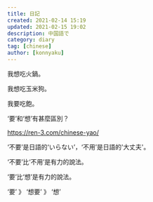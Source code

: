 ```yaml
---
title: 日記
created: 2021-02-14 15:19
updated: 2021-02-15 19:02
description: 中国語で
category: diary
tag: [chinese]
author: [konnyaku]
---
```


我想吃火鍋。

我想吃玉米狗。

我要吃飽。

‘要’和‘想’有甚麼區別？

https://ren-3.com/chinese-yao/

‘不要’是日語的‘いらない’，‘不用’是日語的'大丈夫'。

‘不要’比‘不用’是有力的說法。

‘要’比‘想’是有力的說法。

‘要’ 》 ‘想要’ 》 ‘想’


